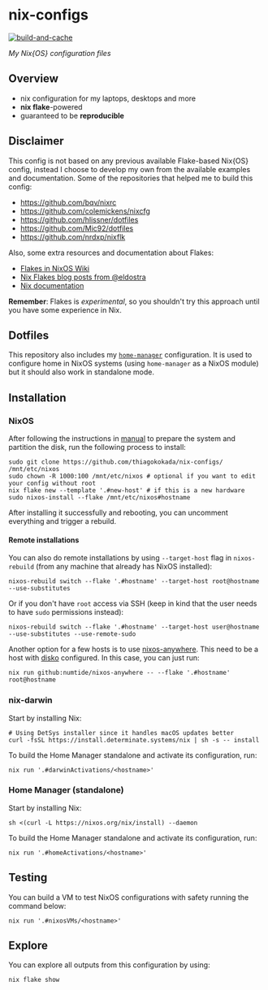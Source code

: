 # nix-configs

[![build-and-cache](https://github.com/thiagokokada/nix-configs/actions/workflows/build-and-cache.yml/badge.svg)](https://github.com/thiagokokada/nix-configs/actions/workflows/build-and-cache.yml)

*My Nix{OS} configuration files*

## Overview

* nix configuration for my laptops, desktops and more
* **nix flake**-powered
* guaranteed to be **reproducible**

## Disclaimer

This config is not based on any previous available Flake-based Nix{OS} config,
instead I choose to develop my own from the available examples and
documentation. Some of the repositories that helped me to build this config:

- https://github.com/bqv/nixrc
- https://github.com/colemickens/nixcfg
- https://github.com/hlissner/dotfiles
- https://github.com/Mic92/dotfiles
- https://github.com/nrdxp/nixflk

Also, some extra resources and documentation about Flakes:

- [Flakes in NixOS Wiki](https://nixos.wiki/wiki/Flakes)
- [Nix Flakes blog posts from
  @eldostra](https://www.tweag.io/blog/2020-05-25-flakes/)
- [Nix documentation](https://nixos.org/manual/nix/unstable/)

**Remember**: Flakes is *experimental*, so you shouldn't try this approach
until you have some experience in Nix.

## Dotfiles

This repository also includes my
[`home-manager`](https://github.com/nix-community/home-manager/) configuration.
It is used to configure home in NixOS systems (using `home-manager` as a NixOS
module) but it should also work in standalone mode.

## Installation

### NixOS

After following the instructions in
[manual](https://nixos.org/manual/nixos/stable/#sec-installation) to prepare the
system and partition the disk, run the following process to install:

```shell
sudo git clone https://github.com/thiagokokada/nix-configs/ /mnt/etc/nixos
sudo chown -R 1000:100 /mnt/etc/nixos # optional if you want to edit your config without root
nix flake new --template '.#new-host' # if this is a new hardware
sudo nixos-install --flake /mnt/etc/nixos#hostname
```

After installing it successfully and rebooting, you can uncomment everything
and trigger a rebuild.

#### Remote installations

You can also do remote installations by using `--target-host` flag in
`nixos-rebuild` (from any machine that already has NixOS installed):

```shell
nixos-rebuild switch --flake '.#hostname' --target-host root@hostname --use-substitutes
```

Or if you don't have `root` access via SSH (keep in kind that the user needs to
have `sudo` permissions instead):

```shell
nixos-rebuild switch --flake '.#hostname' --target-host user@hostname --use-substitutes --use-remote-sudo
```

Another option for a few hosts is to use
[nixos-anywhere](https://github.com/nix-community/nixos-anywhere). This need to
be a host with [disko](https://github.com/nix-community/disko/) configured. In
this case, you can just run:

```shell
nix run github:numtide/nixos-anywhere -- --flake '.#hostname' root@hostname
```

### nix-darwin

Start by installing Nix:

```shell
# Using DetSys installer since it handles macOS updates better
curl -fsSL https://install.determinate.systems/nix | sh -s -- install
```

To build the Home Manager standalone and activate its configuration, run:

```shell
nix run '.#darwinActivations/<hostname>'
```

### Home Manager (standalone)

Start by installing Nix:

```shell
sh <(curl -L https://nixos.org/nix/install) --daemon
```

To build the Home Manager standalone and activate its configuration, run:

```shell
nix run '.#homeActivations/<hostname>'
```

## Testing

You can build a VM to test NixOS configurations with safety running the
command below:

```shell
nix run '.#nixosVMs/<hostname>'
```

## Explore

You can explore all outputs from this configuration by using:

```shell
nix flake show
```
